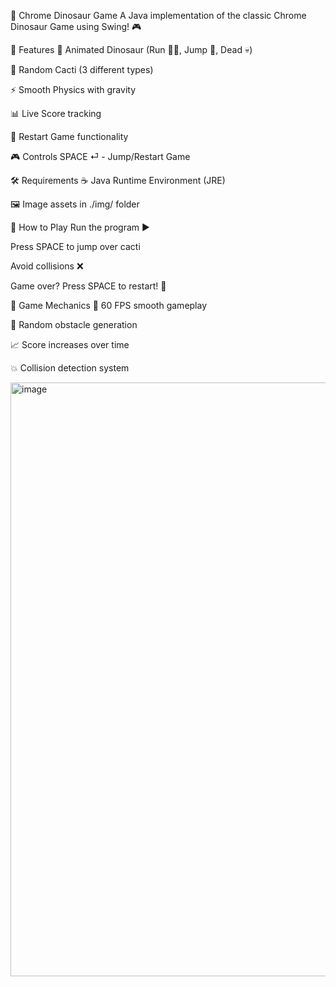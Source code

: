 🦖 Chrome Dinosaur Game
A Java implementation of the classic Chrome Dinosaur Game using Swing! 🎮

🎯 Features
🦖 Animated Dinosaur (Run 🏃‍♂️, Jump 🦘, Dead 💀)

🌵 Random Cacti (3 different types)

⚡ Smooth Physics with gravity

📊 Live Score tracking

🔄 Restart Game functionality

🎮 Controls
SPACE ⏎ - Jump/Restart Game

🛠 Requirements
☕ Java Runtime Environment (JRE)

🖼 Image assets in ./img/ folder

🚀 How to Play
Run the program ▶️

Press SPACE to jump over cacti

Avoid collisions ❌

Game over? Press SPACE to restart! 🔄

🎲 Game Mechanics
🎯 60 FPS smooth gameplay

🎪 Random obstacle generation

📈 Score increases over time

💥 Collision detection system

<img width="1543" height="950" alt="image" src="https://github.com/user-attachments/assets/41ab8309-016b-4d6c-8ad8-279891b197ef" />
